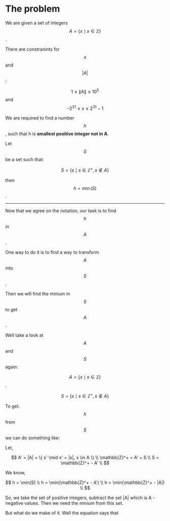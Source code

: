 # The problem

We are given a set of integers $$ A = \{ x \mid x \in \mathbb{Z} \} $$.

There are constranints for $$x$$ and $$|A| $$:


$$ 1 \leq \|A\| \leq 10^5 $$ and $$-2^{31} \leq x \leq 2^{31} - 1 $$


We are required to find a number $$h$$, such that h is **smallest positive
integer not in A**.

Let $$ S $$ be a set such that:

$$
S = \{ s \mid s \in \mathbb{Z}^+ , s \notin A\}
$$

then $$ h  = \min(S) $$.


---

Now that we agree on the notation, our task is to find $$h$$ in $$A$$.

One way to do it is to find a way to transform $$A$$ into $$S$$.

Then we will find the minium in $$S$$ to get $$A$$.

Well take a look at $$A$$ and $$S$$ again:

$$ A = \{ x \mid x \in \mathbb{Z} \} $$.

$$
S = \{ s \mid s \in \mathbb{Z}^+ , s \notin A\}
$$

To get. $$h$$ from $$S$$ we can do something like:

Let,

$$
A' = |A| = \{ x' \mid x' = |x|, x \in A \} \\
\mathbb{Z}^+ = A' + S \\
S = \mathbb{Z}^+ - A' \\
$$

We know,

$$
h = \min(S) \\
h = \min(\mathbb{Z}^+ - A') \\
h = \min(\mathbb{Z}^+ - |A|) \\
$$

So, we take the set of positive integers, subtract the set |A| which is
A - negative values. Then we need the minium from this set.


But what do we make of it. Well the equation says that 

